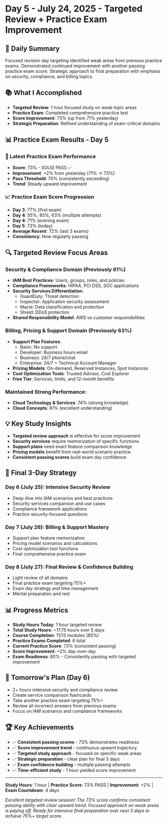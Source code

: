 # Day 5 - July 24, 2025 - Targeted Review + Practice Exam Improvement

## 🎯 Daily Summary
Focused revision day targeting identified weak areas from previous practice exams. Demonstrated continued improvement with another passing practice exam score. Strategic approach to final preparation with emphasis on security, compliance, and billing topics.

## 📚 What I Accomplished
- **Targeted Review**: 1 hour focused study on weak topic areas
- **Practice Exam**: Completed comprehensive practice test
- **Score Improvement**: 73% (up from 71% yesterday)
- **Strategic Preparation**: Refined understanding of exam-critical domains

## 📊 Practice Exam Results - Day 5

### 🎯 **Latest Practice Exam Performance**
- **Score**: 73% - SOLID PASS ✅
- **Improvement**: +2% from yesterday (71% → 73%)
- **Pass Threshold**: 70% (consistently exceeding)
- **Trend**: Steady upward improvement

### 📈 **Practice Exam Score Progression**
- **Day 3**: 77% (first exam)
- **Day 4**: 55%, 85%, 63% (multiple attempts)
- **Day 4**: 71% (evening exam)
- **Day 5**: 73% (today)
- **Average Recent**: 72% (last 3 exams)
- **Consistency**: Now regularly passing

## 🔍 **Targeted Review Focus Areas**

### **Security & Compliance Domain** (Previously 61%)
- **IAM Best Practices**: Users, groups, roles, and policies
- **Compliance Frameworks**: HIPAA, PCI DSS, SOC applications
- **Security Services Differentiation**:
  - GuardDuty: Threat detection
  - Inspector: Application security assessment
  - Macie: Data classification and protection
  - Shield: DDoS protection
- **Shared Responsibility Model**: AWS vs customer responsibilities

### **Billing, Pricing & Support Domain** (Previously 63%)
- **Support Plan Features**:
  - Basic: No support
  - Developer: Business hours email
  - Business: 24/7 phone/chat
  - Enterprise: 24/7 + Technical Account Manager
- **Pricing Models**: On-demand, Reserved Instances, Spot Instances
- **Cost Optimization Tools**: Trusted Advisor, Cost Explorer
- **Free Tier**: Services, limits, and 12-month benefits

### **Maintained Strong Performance**:
- **Cloud Technology & Services**: 74% (strong knowledge)
- **Cloud Concepts**: 81% (excellent understanding)

## 💡 Key Study Insights
- **Targeted review approach** is effective for score improvement
- **Security services** require memorization of specific functions
- **Support plans** need exact feature comparison knowledge
- **Pricing models** benefit from real-world scenario practice
- **Consistent passing scores** build exam day confidence

## 🎯 **Final 3-Day Strategy**

### **Day 6 (July 25): Intensive Security Review**
- Deep dive into IAM scenarios and best practices
- Security services comparison and use cases
- Compliance framework applications
- Practice security-focused questions

### **Day 7 (July 26): Billing & Support Mastery**
- Support plan feature memorization
- Pricing model scenarios and calculations
- Cost optimization tool functions
- Final comprehensive practice exam

### **Day 8 (July 27): Final Review & Confidence Building**
- Light review of all domains
- Final practice exam targeting 75%+
- Exam day strategy and time management
- Mental preparation and rest

## 📊 Progress Metrics
- **Study Hours Today**: 1 hour targeted review
- **Total Study Hours**: ~17.75 hours over 5 days
- **Course Completion**: 11/13 modules (85%)
- **Practice Exams Completed**: 6 total
- **Current Practice Score**: 73% (consistent passing)
- **Score Improvement**: +2% day-over-day
- **Exam Readiness**: 80% - Consistently passing with targeted improvement

## 🎯 Tomorrow's Plan (Day 6)
- 2+ hours intensive security and compliance review
- Create service comparison flashcards
- Take another practice exam targeting 75%+
- Review all incorrect answers from previous exams
- Focus on IAM scenarios and compliance frameworks

## 🏆 Key Achievements
- ✅ **Consistent passing scores** - 73% demonstrates readiness
- ✅ **Score improvement trend** - continuous upward trajectory
- ✅ **Targeted study approach** - focused on specific weak areas
- ✅ **Strategic preparation** - clear plan for final 3 days
- ✅ **Exam confidence building** - multiple passing attempts
- ✅ **Time-efficient study** - 1 hour yielded score improvement

---
**Study Hours**: 1 hour | **Practice Score**: 73% PASS | **Improvement**: +2% | **Exam Countdown**: 4 days

*Excellent targeted review session! The 73% score confirms consistent passing ability with clear upward trend. Focused approach on weak areas is paying off. Ready for intensive final preparation over next 3 days to achieve 75%+ target score.*